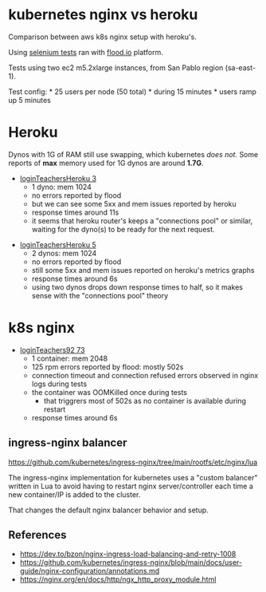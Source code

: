 # kubernetes nginx vs heroku

Comparison between aws k8s nginx setup with heroku's.

Using [selenium tests](./../../testing/app) ran with [flood.io](https://app.flood.io) platform.

Tests using two ec2 m5.2xlarge instances, from San Pablo region (sa-east-1).

Test config:
	* 25 users per node (50 total)
	* during 15 minutes
	* users ramp up 5 minutes

# Heroku

Dynos with 1G of RAM still use swapping, which kubernetes _does not_. Some reports of __max__ memory used for 1G dynos are around __1.7G__.

* [loginTeachersHeroku 3][loginTeachersHeroku 3]
	* 1 dyno: mem 1024
	* no errors reported by flood
	* but we can see some 5xx and mem issues reported by heroku
	* response times around 11s
	* it seems that heroku router's keeps a "connections pool" or similar, waiting for the dyno(s) to be ready for the next request.

[loginTeachersHeroku 3]: https://app.flood.io/projects/121440/flood/2IMbjWNT8HkxJX2aoHmg754Cgjy/grid/5TIl7NU5YvbBcdbupv8iHQ/timeline/2022-12-02T15:22:30.000Z/2022-12-02T15:37:45.000Z


* [loginTeachersHeroku 5][loginTeachersHeroku 5]
	* 2 dynos: mem 1024
	* no errors reported by flood
	* still some 5xx and mem issues reported on heroku's metrics graphs
	* response times around 6s
	* using two dynos drops down response times to half, so it makes sense with the "connections pool" theory

[loginTeachersHeroku 5]:
https://app.flood.io/projects/121440/flood/2IV5dltx3IVUsLiq8ckVN20WTZB/grid/GpNfcJfV3OPoTSwtyXYxeQ/timeline/2022-12-05T15:27:30.000Z/2022-12-05T15:42:15.000Z

# k8s nginx

* [loginTeachers92 73][loginTeachers92 73]
	* 1 container: mem 2048
	* 125 rpm errors reported by flood: mostly 502s
	* connection timeout and connection refused errors observed in nginx logs during tests
	* the container was OOMKilled once during tests
		* that triggrers most of 502s as no container is available during restart
	* response times around 6s

[loginTeachers92 73]:
https://app.flood.io/projects/121440/flood/2IN3ViQiOy7Fb26d578uMZ5YI0a/grid/5TIl7NU5YvbBcdbupv8iHQ/timeline/2022-12-02T19:11:00.000Z/2022-12-02T19:26:15.000Z/notes

## ingress-nginx balancer

https://github.com/kubernetes/ingress-nginx/tree/main/rootfs/etc/nginx/lua

The ingress-nginx implementation for kubernetes uses a "custom balancer" written in Lua to avoid having to restart nginx server/controller each time a new container/IP is added to the cluster.

That changes the default nginx balancer behavior and setup.

## References

* https://dev.to/bzon/nginx-ingress-load-balancing-and-retry-1008
* https://github.com/kubernetes/ingress-nginx/blob/main/docs/user-guide/nginx-configuration/annotations.md
* https://nginx.org/en/docs/http/ngx_http_proxy_module.html
